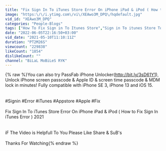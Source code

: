 ```yaml
---
title: "Fix Sign In To iTunes Store Error On iPhone iPad & iPod ( How to Fix Sign In iTunes Error ) 2021"
image: "https:\/\/i.ytimg.com\/vi\/XEAwo3M_DPQ\/hqdefault.jpg"
vid_id: "XEAwo3M_DPQ"
categories: "People-Blogs"
tags: ["How To Fix Sign in To Itunes Store","Sign in To itunes Store To Continue Enter The Password Fix on iPhone iPad","iPhone Sign in To iTunes Errror Fixed"]
date: "2022-06-05T22:16:50+03:00"
vid_date: "2021-05-10T11:10:11Z"
duration: "PT2M26S"
viewcount: "229838"
likeCount: "1854"
dislikeCount: ""
channel: "BiLaL MoBiLeS RYK"
---
```

{% raw %}You can also try PassFab iPhone Unlocker(<a rel="nofollow" target="blank" href="http://bit.ly/3sD61Y1),">http://bit.ly/3sD61Y1),</a> Unlock iPhone screen passcode &amp; Apple ID &amp; screen time passcode &amp; MDM lock in minutes! Fully compatible with iPhone SE 3, iPhone 13 and iOS 15.<br /><br /><br />#Signin #Error #iTunes #Appstore #Apple #Fix <br /><br />Fix Sign In To iTunes Store Error On iPhone iPad &amp; iPod ( How to Fix Sign In iTunes Error ) 2021<br /><br /><br />iF The Video is Helpfull To You Please Like Share &amp; SuB's <br /><br />Thanks For Watching{% endraw %}
